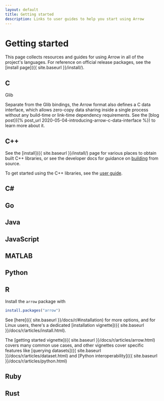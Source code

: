 ```yaml
---
layout: default
title: Getting started
description: Links to user guides to help you start using Arrow
---
```

<!--
{% comment %}
Licensed to the Apache Software Foundation (ASF) under one or more
contributor license agreements.  See the NOTICE file distributed with
this work for additional information regarding copyright ownership.
The ASF licenses this file to you under the Apache License, Version 2.0
(the "License"); you may not use this file except in compliance with
the License.  You may obtain a copy of the License at

http://www.apache.org/licenses/LICENSE-2.0

Unless required by applicable law or agreed to in writing, software
distributed under the License is distributed on an "AS IS" BASIS,
WITHOUT WARRANTIES OR CONDITIONS OF ANY KIND, either express or implied.
See the License for the specific language governing permissions and
limitations under the License.
{% endcomment %}
-->

# Getting started

This page collects resources and guides for using Arrow in all of the project's languages.
For reference on official release packages, see the
[install page]({{ site.baseurl }}/install/).

## C

Glib

Separate from the Glib bindings, the Arrow format also defines a C data interface,
which allows zero-copy data sharing inside a single process without any
build-time or link-time dependency requirements. See the
[blog post]({% post_url 2020-05-04-introducing-arrow-c-data-interface %})
to learn more about it.

## C++

See the [install]({{ site.baseurl }}/install/) page for various places to obtain built C++ libraries, or see the developer docs for guidance on [building](http://arrow.apache.org/docs/developers/cpp/building.html) from source.

To get started using the C++ libraries, see the [user guide](http://arrow.apache.org/docs/cpp/getting_started.html).

## C#

## Go

## Java

## JavaScript

## MATLAB

## Python

## R

Install the `arrow` package with

```r
install.packages("arrow")
```

See [here]({{ site.baseurl }}/docs/r/#installation) for more options, and for
Linux users, there's a dedicated [installation vignette]({{ site.baseurl }}/docs/r/articles/install.html).

The [getting started vignette]({{ site.baseurl }}/docs/r/articles/arrow.html) covers many common use cases, and other vignettes cover specific features like [querying datasets]({{ site.baseurl }}/docs/r/articles/dataset.html) and [Python interoperability]({{ site.baseurl }}/docs/r/articles/python.html)

## Ruby

## Rust
